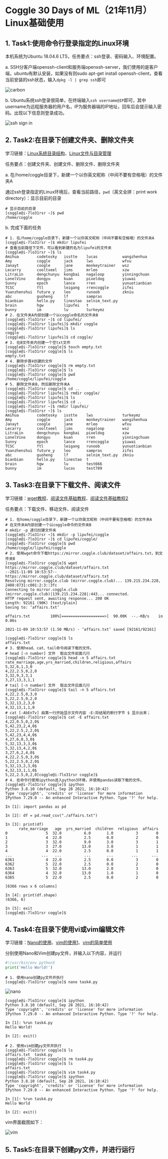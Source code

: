 # Coggle 30 Days of ML（21年11月）Linux基础使用

## 1. Task1:使用命令行登录指定的Linux环境

本机系统为Ubuntu 18.04.6 LTS，任务要点：ssh登录、密码输入、环境配置。

a. SSH分客户端openssh-client和服务端openssh-server，我们使用的是客户端，ubuntu有默认安装，如果没有则sudo apt-get install openssh-client，查看当前安装的ssh状态，输入`dpkg -l | grep ssh`即可

![carbon](./images/carbon.png)

b. Ubuntu系统ssh登录很简单，在终端输入`ssh username@IP`即可，其中username为远程服务器的用户名，IP为服务器端的IP地址，回车后会提示输入密码。出现以下信息则登录成功。

![ssh sign in](./images/1.png)

## 2. Task2:在目录下创建文件夹、删除文件夹

学习链接：[Linux系统目录结构](https://www.runoob.com/linux/linux-system-contents.html)、[Linux文件与目录管理](https://www.runoob.com/linux/linux-file-content-manage.html)

任务要点：创建文件夹、创建文件、删除文件、删除文件夹

a. 在/home/coggle目录下，新建一个以你英文昵称（中间不要有空格哦）的文件夹A

通过ssh登录指定的Linux环境后，查看当前路径，`pwd`（英文全拼：print work directory）：显示目前的目录

```shell
# 显示目前的目录
[coggle@i-7lo31rsr ~]$ pwd
/home/coggle
```

b. 完成下面的任务

```shell
# 1. 在/home/coggle目录下，新建一个以你英文昵称（中间不要有空格哦）的文件夹A
[coggle@i-7lo31rsr ~]$ mkdir lipufei
# 查看当前路径下文件，可以看到新建的名为lipufei的文件夹
[coggle@i-7lo31rsr ~]$ ls
Amihua        codetosky   isstte    lucas           wangzhenhua
Amy           coggle      jack      lws             wfxu
Janayt        coogle      jane      monkeytrainer   wsz
Lecarry       cooltxeel   jims      mrleo           xzw
LitraLin      dengchunyu  kongbai   nagaloop        yinningchuan
LonelVino     dongyu      kuan      pixeldog        yiuwai
Sunny         epoch       lance     rren            yunuotianbian
TCSC          ftl         leigang   rrencoggle      zifei
Yuanzhenshui  future_y    leo       runoob          zkniu
abc           guoheng     lf        sampras
bianbian      hello.py    linestao  selnim_text.py
brain         hgw         lipufei   t
bunny         im          lu        turkeymz
# 2. 在文件夹A内部创建一个以coggle命名的文件夹B
[coggle@i-7lo31rsr ~]$ cd lipufei/
[coggle@i-7lo31rsr lipufei]$ mkdir coggle
[coggle@i-7lo31rsr lipufei]$ ls
coggle
[coggle@i-7lo31rsr lipufei]$ cd coggle/
# 3. 在B文件夹内创建一个空txt文件
[coggle@i-7lo31rsr coggle]$ touch empty.txt
[coggle@i-7lo31rsr coggle]$ ls
empty.txt
# 4. 删除步骤4创建的文件
[coggle@i-7lo31rsr coggle]$ rm empty.txt 
[coggle@i-7lo31rsr coggle]$ ls
[coggle@i-7lo31rsr coggle]$ pwd
/home/coggle/lipufei/coggle
# 5. 删除文件夹B，然后删除文件夹A
[coggle@i-7lo31rsr coggle]$ cd ..
[coggle@i-7lo31rsr lipufei]$ rmdir coggle/
[coggle@i-7lo31rsr lipufei]$ ls
[coggle@i-7lo31rsr lipufei]$ cd ..
[coggle@i-7lo31rsr ~]$ rmdir lipufei/
[coggle@i-7lo31rsr ~]$ ls
Amihua        codetosky   isstte    lws             turkeymz
Amy           coggle      jack      monkeytrainer   wangzhenhua
Janayt        coogle      jane      mrleo           wfxu
Lecarry       cooltxeel   jims      nagaloop        wsz
LitraLin      dengchunyu  kongbai   pixeldog        xzw
LonelVino     dongyu      kuan      rren            yinningchuan
Sunny         epoch       lance     rrencoggle      yiuwai
TCSC          ftl         leigang   runoob          yunuotianbian
Yuanzhenshui  future_y    leo       sampras         zifei
abc           guoheng     lf        selnim_text.py  zkniu
bianbian      hello.py    linestao  t
brain         hgw         lu        test666
bunny         im          lucas     test789
```

## 3. Task3:在目录下下载文件、阅读文件

学习链接：[wget教程](https://www.cnblogs.com/pretty-ru/p/10936023.html)、[阅读文件基础教程](https://www.cnblogs.com/jixp/p/10833801.html)、[阅读文件基础教程2](https://www.runoob.com/linux/linux-file-content-manage.html)

任务要点：下载文件、移动文件、阅读文件

```shell
# 1. 在home/coggle目录下，新建一个以你英文昵称（中间不要有空格哦）的文件夹A
# 在文件夹A内部创建一个以coggle命令的文件夹B
# mkdir -p 递归创建文件夹
[coggle@i-7lo31rsr ~]$ mkdir -p lipufei/coggle
[coggle@i-7lo31rsr ~]$ cd lipufei/coggle/
[coggle@i-7lo31rsr coggle]$ pwd
/home/coggle/lipufei/coggle
# 2. 使用wget命令下载https://mirror.coggle.club/dataset/affairs.txt，到文件夹B
[coggle@i-7lo31rsr coggle]$ wget https://mirror.coggle.club/dataset/affairs.txt
--2021-11-09 10:53:57--  https://mirror.coggle.club/dataset/affairs.txt
Resolving mirror.coggle.club (mirror.coggle.club)... 139.215.234.228, 2408:8731:c001:2:3::3fc
Connecting to mirror.coggle.club (mirror.coggle.club)|139.215.234.228|:443... connected.
HTTP request sent, awaiting response... 200 OK
Length: 92161 (90K) [text/plain]
Saving to: ‘affairs.txt’

affairs.txt         100%[===================>]  90.00K  --.-KB/s    in 0.06s   

2021-11-09 10:53:57 (1.50 MB/s) - ‘affairs.txt’ saved [92161/92161]

[coggle@i-7lo31rsr coggle]$ ls
affairs.txt
# 3. 使用head、cat、tail命令阅读下载的文件。
# head [-n number] 文件  取出文件前面几行
[coggle@i-7lo31rsr coggle]$ head -n 5 affairs.txt 
rate_marriage,age,yrs_married,children,religious,affairs
5,32,6,1,3,0
4,22,2.5,0,2,0
3,32,9,3,3,1
3,27,13,3,1,1
# tail [-n number] 文件  取出文件后面几行
[coggle@i-7lo31rsr coggle]$ tail -n 5 affairs.txt 
4,22,2.5,0,3,0
5,22,2.5,0,2,0
5,32,13,2,3,0
4,32,13,1,1,0
# cat [-AbEnTv] 由第一行开始显示文件内容 -E:将结尾的断行字节 $ 显示出来；
[coggle@i-7lo31rsr coggle]$ cat -E affairs.txt
4,22,0.5,0,2,0$
5,42,23,2,4,0$
5,22,2.5,2,2,0$
5,42,23,4,4,0$
4,27,6,0,3,0$
5,32,13,3,3,0$
5,32,13,4,2,0$
3,27,6,2,4,0$
4,22,2.5,0,3,0$
5,22,2.5,0,2,0$
5,32,13,2,3,0$
4,32,13,1,1,0$
5,22,2.5,0,2,0[coggle@i-7lo31rsr coggle]$ 
# 4. 在命令行使用ipython进入python3环境，并使用pandas读取下载的文件。
[coggle@i-7lo31rsr coggle]$ ipython
Python 3.8.10 (default, Sep 28 2021, 16:10:42) 
Type 'copyright', 'credits' or 'license' for more information
IPython 7.29.0 -- An enhanced Interactive Python. Type '?' for help.

In [1]: import pandas as pd

In [2]: df = pd.read_csv("./affairs.txt")

In [3]: print(df)
      rate_marriage   age  yrs_married  children  religious  affairs
0                 5  32.0          6.0       1.0          3        0
1                 4  22.0          2.5       0.0          2        0
2                 3  32.0          9.0       3.0          3        1
3                 3  27.0         13.0       3.0          1        1
4                 4  22.0          2.5       0.0          1        1
...             ...   ...          ...       ...        ...      ...
6361              4  22.0          2.5       0.0          3        0
6362              5  22.0          2.5       0.0          2        0
6363              5  32.0         13.0       2.0          3        0
6364              4  32.0         13.0       1.0          1        0
6365              5  22.0          2.5       0.0          2        0

[6366 rows x 6 columns]

In [4]: print(df.shape)
(6366, 6)

In [5]: exit
[coggle@i-7lo31rsr coggle]$ 
```

## 4. Task4:在目录下使用vi或vim编辑文件

学习链接：[Nano的使用](https://blog.csdn.net/junxieshiguan/article/details/84104912)、[vim的使用1](https://www.runoob.com/linux/linux-vim.html)、[vim的简单使用](./vim的使用.md)

分别使用Nano和Vim创建py文件，并输入以下内容，并运行

```python
#!/usr/bin/env python3
print('Hello World!')
```

```shell
# 1. 使用nano创建py文件并执行
[coggle@i-7lo31rsr coggle]$ nano task4.py
```

![nano](./images/nano.png)

```shell
[coggle@i-7lo31rsr coggle]$ ipython
Python 3.8.10 (default, Sep 28 2021, 16:10:42) 
Type 'copyright', 'credits' or 'license' for more information
IPython 7.29.0 -- An enhanced Interactive Python. Type '?' for help.

In [1]: %run task4.py
Hello World!

In [2]: exit()
```

```shell
# 2. 使用vim创建py文件并执行
[coggle@i-7lo31rsr coggle]$ ls
affairs.txt  task4.py
[coggle@i-7lo31rsr coggle]$ rm task4.py 
[coggle@i-7lo31rsr coggle]$ ls
affairs.txt
[coggle@i-7lo31rsr coggle]$ vim task4.py
[coggle@i-7lo31rsr coggle]$ ipython
Python 3.8.10 (default, Sep 28 2021, 16:10:42) 
Type 'copyright', 'credits' or 'license' for more information
IPython 7.29.0 -- An enhanced Interactive Python. Type '?' for help.

In [1]: %run task4.py
Hello World

In [2]: exit()
```

vim界面截图如下：

![vim](./images/vim.png)

## 5. Task5:在目录下创建py文件，并进行运行

